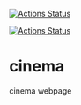 [![Actions Status](https://github.com/PriscilaAlfaro/cinema/workflows/cinema-frontend-build/badge.svg)](https://github.com/PriscilaAlfaro/cinema/actions)

[![Actions Status](https://github.com/PriscilaAlfaro/cinema/workflows/cinema-backend-build/badge.svg)](https://github.com/PriscilaAlfaro/cinema/actions)
# cinema
cinema webpage
